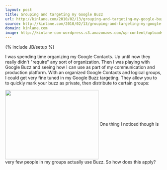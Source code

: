 ```yaml
---
layout: post
title: Grouping and targeting my Google Buzz
url: http://kinlane.com/2010/02/13/grouping-and-targeting-my-google-buzz/
source: http://kinlane.com/2010/02/13/grouping-and-targeting-my-google-buzz/
domain: kinlane.com
image: http://kinlane-com-wordpress.s3.amazonaws.com/wp-content/uploads/2010/02/Grouping-and-Organizing-300x223.png
---
```

{% include JB/setup %}<p>
     I was spending time organizing my Google Contacts. Up until now they really didn't "require" any sort of organization. Then I was playing with Google Buzz and seeing how I can use as part of my communication and production platform. With an organized Google Contacts and logical groups, I could get very fine tuned in my Google Buzz targeting. They allow you to to quickly mark your buzz as private, then distribute to certain groups:
</p>

<p class="c1">
     <img class="size-medium wp-image-1265 aligncenter"
        title="Grouping and Organizing"
        src="http://kinlane-com-wordpress.s3.amazonaws.com/wp-content/uploads/2010/02/Grouping-and-Organizing-300x223.png"
        alt=""
        width="300"
        height="223"
        align="center" /> One thing I noticed though is very few people in my groups actually use Buzz. So how does this apply?
</p>
